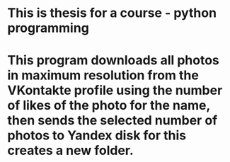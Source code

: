 # This is thesis for a course - python programming

# This program downloads all photos in maximum resolution from the VKontakte profile using the number of likes of the photo for the name, then sends the selected number of photos to Yandex disk for this creates a new folder.
